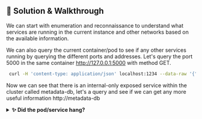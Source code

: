 ## 🎉 Solution & Walkthrough

We can start with enumeration and reconnaissance to understand what services are running in the current instance and other networks based on the available information.

We can also query the current container/pod to see if any other services running by querying the different ports and addresses. Let's query the port 5000 in the same container http://127.0.0.1:5000 with method GET.

```bash
 curl -H 'content-type: application/json' localhost:1234 --data-raw '{"endpoint":"http://localhost:5000","method":"GET","headers":""}' 
```

Now we can see that there is an internal-only exposed service within the cluster called metadata-db, let's a query and see if we can get any more useful information http://metadata-db

<details>
  <summary><b>✨ Did the pod/service hang? </b></summary>
  <div>
    <div>If the pod hangs just kill the pods and rerun the expose service script</div>
  </div>
</details>
